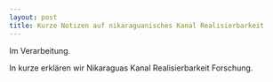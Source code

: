 ```yaml
---
layout: post
title: Kurze Notizen auf nikaraguanisches Kanal Realisierbarkeit
---
```


Im Verarbeitung.

In kurze erklären wir Nikaraguas Kanal Realisierbarkeit Forschung.
